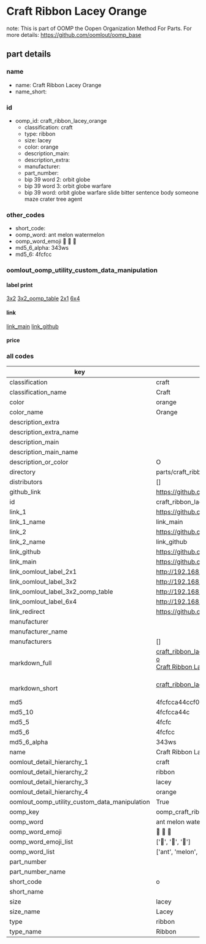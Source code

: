 # Craft Ribbon Lacey Orange  

note: This is part of OOMP the Oopen Organization Method For Parts. For more details: https://github.com/oomlout/oomp_base

##  part details
  







### name
* name: Craft Ribbon Lacey Orange
* name_short: 
### id
* oomp_id: craft_ribbon_lacey_orange
  * classification: craft
  * type: ribbon
  * size: lacey
  * color: orange
  * description_main: 
  * description_extra: 
  * manufacturer: 
  * part_number: 
  * bip 39 word 2: orbit globe
  * bip 39 word 3: orbit globe warfare
  * bip 39 word: orbit globe warfare slide bitter sentence body someone maze crater tree agent

### other_codes
* short_code: 
* oomp_word: ant melon watermelon
* oomp_word_emoji :ant: :melon: :watermelon:
* md5_6_alpha: 343ws
* md5_6: 4fcfcc






### oomlout_oomp_utility_custom_data_manipulation
#### label print
[3x2](http://192.168.1.245:1112/?label=oomp%20343ws)
[3x2_oomp_table](http://192.168.1.108:1112/?label=oomp%20343ws)
[2x1](http://192.168.1.242:1112/?label=oomp%20343ws)
[6x4](http://192.168.1.55:1112/?label=oomp%20343ws)    

#### link

[link_main](https://github.com/oomlout/oomlout_oomp_version_1_messy/tree/main/parts/craft_ribbon_lacey_orange) [link_github](https://github.com/oomlout/oomlout_oomp_version_1_messy/tree/main/parts/craft_ribbon_lacey_orange)                             

#### price







### all codes 
| key | value |  
| --- | --- |  
| classification | craft |  
| classification_name | Craft |  
| color | orange |  
| color_name | Orange |  
| description_extra |  |  
| description_extra_name |  |  
| description_main |  |  
| description_main_name |  |  
| description_or_color | O  |  
| directory | parts/craft_ribbon_lacey_orange |  
| distributors | [] |  
| github_link | https://github.com/oomlout/oomlout_oomp_part_src/tree/main/parts/craft_ribbon_lacey_orange |  
| id | craft_ribbon_lacey_orange |  
| link_1 | https://github.com/oomlout/oomlout_oomp_version_1_messy/tree/main/parts/craft_ribbon_lacey_orange |  
| link_1_name | link_main |  
| link_2 | https://github.com/oomlout/oomlout_oomp_version_1_messy/tree/main/parts/craft_ribbon_lacey_orange |  
| link_2_name | link_github |  
| link_github | https://github.com/oomlout/oomlout_oomp_version_1_messy/tree/main/parts/craft_ribbon_lacey_orange |  
| link_main | https://github.com/oomlout/oomlout_oomp_version_1_messy/tree/main/parts/craft_ribbon_lacey_orange |  
| link_oomlout_label_2x1 | http://192.168.1.242:1112/?label=oomp%20343ws |  
| link_oomlout_label_3x2 | http://192.168.1.245:1112/?label=oomp%20343ws |  
| link_oomlout_label_3x2_oomp_table | http://192.168.1.108:1112/?label=oomp%20343ws |  
| link_oomlout_label_6x4 | http://192.168.1.55:1112/?label=oomp%20343ws |  
| link_redirect | https://github.com/oomlout/oomlout_oomp_version_1_messy/tree/main/parts/craft_ribbon_lacey_orange |  
| manufacturer |  |  
| manufacturer_name |  |  
| manufacturers | [] |  
| markdown_full | [craft_ribbon_lacey_orange](none)<br>[o](none)<br>[Craft Ribbon Lacey Orange](none)<br><br> |  
| markdown_short | [craft_ribbon_lacey_orange](none)<br><br> |  
| md5 | 4fcfcca44ccf031f0f8b6cb9ee18d4df |  
| md5_10 | 4fcfcca44c |  
| md5_5 | 4fcfc |  
| md5_6 | 4fcfcc |  
| md5_6_alpha | 343ws |  
| name | Craft Ribbon Lacey Orange |  
| oomlout_detail_hierarchy_1 | craft |  
| oomlout_detail_hierarchy_2 | ribbon |  
| oomlout_detail_hierarchy_3 | lacey |  
| oomlout_detail_hierarchy_4 | orange |  
| oomlout_oomp_utility_custom_data_manipulation | True |  
| oomp_key | oomp_craft_ribbon_lacey_orange |  
| oomp_word | ant melon watermelon |  
| oomp_word_emoji | :ant: :melon: :watermelon: |  
| oomp_word_emoji_list | [':ant:', ':melon:', ':watermelon:'] |  
| oomp_word_list | ['ant', 'melon', 'watermelon'] |  
| part_number |  |  
| part_number_name |  |  
| short_code | o |  
| short_name |  |  
| size | lacey |  
| size_name | Lacey |  
| type | ribbon |  
| type_name | Ribbon |  

